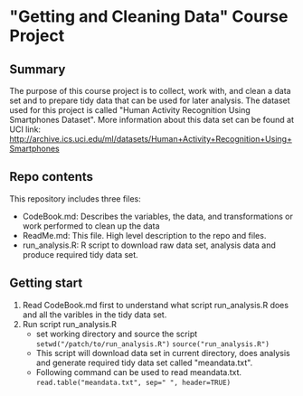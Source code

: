# "Getting and Cleaning Data" Course Project

## Summary
The purpose of this course project is to collect, work with, and clean a data set and to prepare tidy data 
that can be used for later analysis. The dataset used 
for this project is called "Human Activity Recognition Using Smartphones Dataset". More
information about this data set can be found at UCI link:
http://archive.ics.uci.edu/ml/datasets/Human+Activity+Recognition+Using+Smartphones 

## Repo contents
This repository includes three files:
* CodeBook.md: Describes the variables, the data, and transformations or work performed to clean up the data 
* ReadMe.md: This file. High level description to the repo and files.
* run_analysis.R: R script to download raw data set, analysis data and produce required tidy data set.

## Getting start
1. Read CodeBook.md first to understand what script run_analysis.R does and all the varibles in the tidy data set.
2. Run script run_analysis.R
    + set working directory and source the script
`setwd("/patch/to/run_analysis.R")`
`source("run_analysis.R")`
    + This script will download data set in current directory, does analysis and generate required tidy data set called "meandata.txt".
    + Following command can be used to read meandata.txt.
`read.table("meandata.txt", sep=" ", header=TRUE)`
